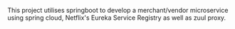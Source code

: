 This project utilises springboot to develop a merchant/vendor microservice using spring cloud, Netflix's Eureka Service Registry as well as zuul proxy.
